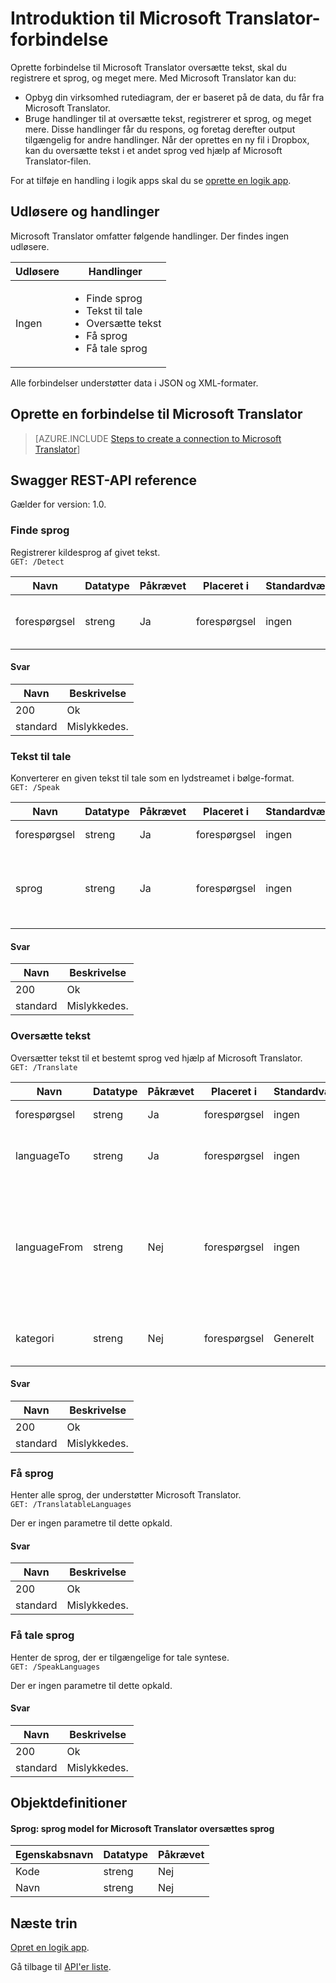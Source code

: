 <properties
    pageTitle="Føje Microsoft Translator i logik apps | Microsoft Azure"
    description="Oversigt over Microsoft Translator forbindelsen med REST-API parametre"
    services=""
    suite=""
    documentationCenter="" 
    authors="MandiOhlinger"
    manager="erikre"
    editor=""
    tags="connectors"/>

<tags
   ms.service="multiple"
   ms.devlang="na"
   ms.topic="article"
   ms.tgt_pltfrm="na"
   ms.workload="na" 
   ms.date="08/18/2016"
   ms.author="mandia"/>

# <a name="get-started-with-the-microsoft-translator-connector"></a>Introduktion til Microsoft Translator-forbindelse
Oprette forbindelse til Microsoft Translator oversætte tekst, skal du registrere et sprog, og meget mere. Med Microsoft Translator kan du: 

- Opbyg din virksomhed rutediagram, der er baseret på de data, du får fra Microsoft Translator. 
- Bruge handlinger til at oversætte tekst, registrerer et sprog, og meget mere. Disse handlinger får du respons, og foretag derefter output tilgængelig for andre handlinger. Når der oprettes en ny fil i Dropbox, kan du oversætte tekst i et andet sprog ved hjælp af Microsoft Translator-filen.

For at tilføje en handling i logik apps skal du se [oprette en logik app](../app-service-logic/app-service-logic-create-a-logic-app.md).

## <a name="triggers-and-actions"></a>Udløsere og handlinger
Microsoft Translator omfatter følgende handlinger. Der findes ingen udløsere.

Udløsere | Handlinger
--- | ---
Ingen | <ul><li>Finde sprog</li><li>Tekst til tale</li><li>Oversætte tekst</li><li>Få sprog</li><li>Få tale sprog</li></ul>

Alle forbindelser understøtter data i JSON og XML-formater.


## <a name="create-a-connection-to-microsoft-translator"></a>Oprette en forbindelse til Microsoft Translator

>[AZURE.INCLUDE [Steps to create a connection to Microsoft Translator](../../includes/connectors-create-api-microsofttranslator.md)]


## <a name="swagger-rest-api-reference"></a>Swagger REST-API reference
Gælder for version: 1.0.

### <a name="detect-language"></a>Finde sprog    
Registrerer kildesprog af givet tekst.  
```GET: /Detect```

| Navn| Datatype|Påkrævet|Placeret i|Standardværdi|Beskrivelse|
| ---|---|---|---|---|---|
|forespørgsel|streng|Ja|forespørgsel|ingen |Tekst, hvis sprog vil blive identificeret|

#### <a name="response"></a>Svar
|Navn|Beskrivelse|
|---|---|
|200|Ok|
|standard|Mislykkedes.|


### <a name="text-to-speech"></a>Tekst til tale    
Konverterer en given tekst til tale som en lydstreamet i bølge-format.  
```GET: /Speak```

| Navn| Datatype|Påkrævet|Placeret i|Standardværdi|Beskrivelse|
| ---|---|---|---|---|---|
|forespørgsel|streng|Ja|forespørgsel|ingen |Tekst til at konvertere|
|sprog|streng|Ja|forespørgsel|ingen |Sprogkode til at generere tale (eksempel: ' da-DK)|

#### <a name="response"></a>Svar
|Navn|Beskrivelse|
|---|---|
|200|Ok|
|standard|Mislykkedes.|


### <a name="translate-text"></a>Oversætte tekst    
Oversætter tekst til et bestemt sprog ved hjælp af Microsoft Translator.  
```GET: /Translate```

| Navn| Datatype|Påkrævet|Placeret i|Standardværdi|Beskrivelse|
| ---|---|---|---|---|---|
|forespørgsel|streng|Ja|forespørgsel|ingen |Tekst til oversættelse|
|languageTo|streng|Ja|forespørgsel| ingen|Målsprog kode (eksempel: "fransk")|
|languageFrom|streng|Nej|forespørgsel|ingen |Kildesprog; Hvis du ikke er angivet, forsøger Microsoft Translator til automatisk registrering. (eksempel: da)|
|kategori|streng|Nej|forespørgsel|Generelt |Oversættelse kategori (standard: "Generelt")|

#### <a name="response"></a>Svar
|Navn|Beskrivelse|
|---|---|
|200|Ok|
|standard|Mislykkedes.|


### <a name="get-languages"></a>Få sprog    
Henter alle sprog, der understøtter Microsoft Translator.  
```GET: /TranslatableLanguages```

Der er ingen parametre til dette opkald. 

#### <a name="response"></a>Svar
|Navn|Beskrivelse|
|---|---|
|200|Ok|
|standard|Mislykkedes.|


### <a name="get-speech-languages"></a>Få tale sprog    
Henter de sprog, der er tilgængelige for tale syntese.  
```GET: /SpeakLanguages``` 

Der er ingen parametre til dette opkald.

#### <a name="response"></a>Svar
|Navn|Beskrivelse|
|---|---|
|200|Ok|
|standard|Mislykkedes.|

## <a name="object-definitions"></a>Objektdefinitioner

#### <a name="language-language-model-for-microsoft-translator-translatable-languages"></a>Sprog: sprog model for Microsoft Translator oversættes sprog

|Egenskabsnavn | Datatype | Påkrævet|
|---|---|---|
|Kode|streng|Nej|
|Navn|streng|Nej|


## <a name="next-steps"></a>Næste trin

[Opret en logik app](../app-service-logic/app-service-logic-create-a-logic-app.md).

Gå tilbage til [API'er liste](apis-list.md).


<!--References-->
[5]: https://datamarket.azure.com/developer/applications/
[6]: ./media/connectors-create-api-microsofttranslator/register-your-application.png
